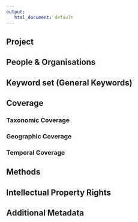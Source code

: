 ```yaml
---
output:
   html_document: default
---
```







## Project



## People & Organisations



## Keyword set (General Keywords)




## Coverage

### Taxonomic Coverage



### Geographic Coverage




### Temporal Coverage



## Methods




## Intellectual Property Rights



## Additional Metadata




